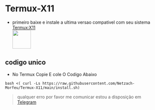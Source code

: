 # Termux-X11

- primeiro baixe e instale a ultima versao compativel com seu sistema <a href="https://github.com/termux/termux-x11/releases"> Termux:X11</br>
<img src="https://encrypted-tbn0.gstatic.com/images?q=tbn:ANd9GcTre23B5-938Uo4-I0wNkM1X3miCuYkoJ8t38DfRMhApw&s" width="60" height="60" target="_blank"/></a>

## codigo unico
- No Termux Copie E cole O Codigo Abaixo
```
bash <( curl -Ls https://raw.githubusercontent.com/Netzach-Morfeu/Termux-X11/main/install.sh)
```

> qualquer erro por favor me comunicar
> estou a disposição em <a href="https://t.me/netzach_777">Telegram</a>

